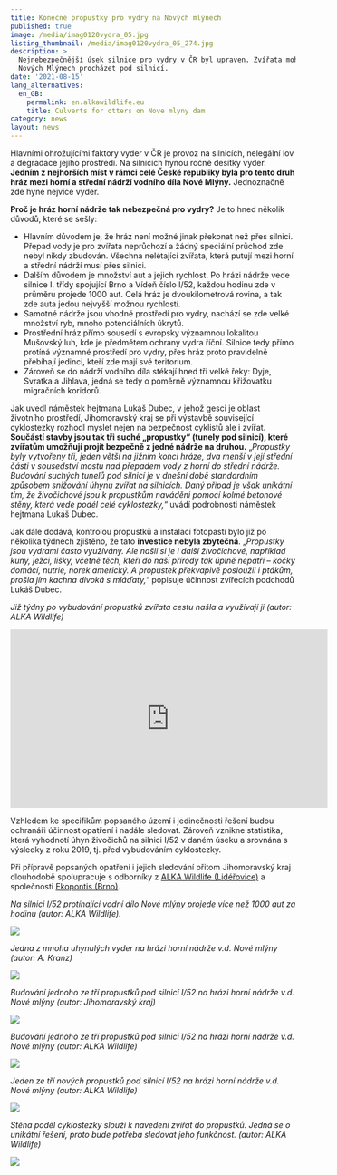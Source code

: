 ```yaml
---
title: Konečně propustky pro vydry na Nových mlýnech
published: true
image: /media/imag0120vydra_05.jpg
listing_thumbnail: /media/imag0120vydra_05_274.jpg
description: >
  Nejnebezpečnější úsek silnice pro vydry v ČR byl upraven. Zvířata mohou na
  Nových Mlýnech procházet pod silnicí.
date: '2021-08-15'
lang_alternatives:
  en_GB:
    permalink: en.alkawildlife.eu
    title: Culverts for otters on Nove mlyny dam
category: news
layout: news
---
```

Hlavními ohrožujícími faktory vyder v ČR je provoz na silnicích, nelegální lov a degradace jejího prostředí. Na silnicích hynou ročně desítky vyder. **Jedním z nejhorších míst v rámci celé České republiky byla pro tento druh hráz mezi horní a střední nádrží vodního díla Nové Mlýny.** Jednoznačně zde hyne nejvíce vyder.

**Proč je hráz horní nádrže tak nebezpečná pro vydry?** Je to hned několik důvodů, které se sešly: 

* Hlavním důvodem je, že hráz není možné jinak překonat než přes silnici. Přepad vody je pro zvířata neprůchozí a žádný speciální průchod zde nebyl nikdy zbudován. Všechna nelétající zvířata, která putují mezi horní a střední nádrží musí přes silnici. 
* Dalším důvodem je množství aut a jejich rychlost. Po hrázi nádrže vede silnice I. třídy spojující Brno a Vídeň číslo I/52, každou hodinu zde v průměru projede 1000 aut. Celá hráz je dvoukilometrová rovina, a tak zde auta jedou nejvyšší možnou rychlostí. 
* Samotné nádrže jsou vhodné prostředí pro vydry, nachází se zde velké množství ryb, mnoho potenciálních úkrytů. 
* Prostřední hráz přímo sousedí s evropsky významnou lokalitou Mušovský luh, kde je předmětem ochrany vydra říční. Silnice tedy přímo protíná významné prostředí pro vydry, přes hráz proto pravidelně přebíhají jedinci, kteří zde mají své teritorium. 
* Zároveň se do nádrží vodního díla stékají hned tři velké řeky: Dyje, Svratka a Jihlava, jedná se tedy o poměrně významnou křižovatku migračních koridorů.

Jak uvedl náměstek hejtmana Lukáš Dubec, v jehož gesci je oblast životního prostředí, Jihomoravský kraj se při výstavbě související cyklostezky rozhodl myslet nejen na bezpečnost cyklistů ale i zvířat. **Součástí stavby jsou tak tři suché „propustky“ (tunely pod silnicí), které zvířatům umožňují projít bezpečně z jedné nádrže na druhou.** „_Propustky byly vytvořeny tři, jeden větší na jižním konci hráze, dva menší v její střední části v sousedství mostu nad přepadem vody z horní do střední nádrže. Budování suchých tunelů pod silnicí je v dnešní době standardním způsobem snižování úhynu zvířat na silnicích. Daný případ je však unikátní tím, že živočichové jsou k propustkům naváděni pomocí kolmé betonové stěny, která vede podél celé cyklostezky,_“ uvádí podrobnosti náměstek hejtmana Lukáš Dubec. 

Jak dále dodává, kontrolou propustků a instalací fotopastí bylo již po několika týdnech zjištěno, že tato **investice nebyla zbytečná**. „_Propustky jsou vydrami často využívány. Ale našli si je i další živočichové, například kuny, ježci, lišky, včetně těch, kteří do naší přírody tak úplně nepatří – kočky domácí, nutrie, norek americký. A propustek překvapivě posloužil i ptákům, prošla jím kachna divoká s mláďaty,_“ popisuje účinnost zvířecích podchodů Lukáš Dubec.

_Již týdny po vybudování propustků zvířata cestu našla a využívají ji (autor: ALKA Wildlife)_

<iframe width="560" height="315" src="https://www.youtube.com/embed//mcIuBSLqjAI" frameborder="0" allow="accelerometer; autoplay; clipboard-write; encrypted-media; gyroscope; picture-in-picture" allowfullscreen></iframe>

<br/>

Vzhledem ke specifikům popsaného území i jedinečnosti řešení budou ochranáři účinnost opatření i nadále sledovat. Zároveň vznikne statistika, která vyhodnotí úhyn živočichů na silnici I/52 v daném úseku a srovnána s výsledky z roku 2019, tj. před vybudováním cyklostezky. 

Při přípravě popsaných opatření i jejich sledování přitom Jihomoravský kraj dlouhodobě spolupracuje s odborníky z [ALKA Wildlife (Lidéřovice)](https://www.alkawildlife.eu/) a společnosti [Ekopontis (Brno)](https://www.ekopontis.cz/).

_Na silnici I/52 protínající vodní dílo Nové mlýny projede více než 1000 aut za hodinu (autor: ALKA Wildlife)._

![](/media/dscn4280.jpg)

_Jedna z mnoha uhynulých vyder na hrázi horní nádrže v.d. Nové mlýny (autor: A. Kranz)_

![](/media/p5310054-l.jpg)

_Budování jednoho ze tří propustků pod silnicí I/52 na hrázi horní nádrže v.d. Nové mlýny (autor: Jihomoravský kraj)_

![](/media/c6e118eda940a5856cf3db6f5961021c.jpg)

_Budování jednoho ze tří propustků pod silnicí I/52 na hrázi horní nádrže v.d. Nové mlýny (autor: ALKA Wildlife)_

![](/media/dscn4273.jpg)

_Jeden ze tří nových propustků pod silnicí I/52 na hrázi horní nádrže v.d. Nové mlýny (autor: ALKA Wildlife)_

![](/media/dscn4306.jpg)

_Stěna podél cyklostezky slouží k navedení zvířat do propustků. Jedná se o unikátní řešení, proto bude potřeba sledovat jeho funkčnost. (autor: ALKA Wildlife)_

![](/media/dscn4260.jpg)
